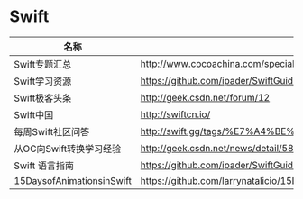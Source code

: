 # Swift

名称 | 地址 
----- | ----- 
Swift专题汇总 |  <http://www.cocoachina.com/special/swift/> 
Swift学习资源 |  <https://github.com/ipader/SwiftGuide> 
Swift极客头条 |  <http://geek.csdn.net/forum/12> 
Swift中国 |  <http://swiftcn.io/> 
每周Swift社区问答 |  <http://swift.gg/tags/%E7%A4%BE%E5%8C%BA%E9%97%AE%E7%AD%94/> 
从OC向Swift转换学习经验 |  <http://geek.csdn.net/news/detail/58094> 
Swift 语言指南 |  <https://github.com/ipader/SwiftGuide> 
15DaysofAnimationsinSwift |  <https://github.com/larrynatalicio/15DaysofAnimationsinSwift> 
